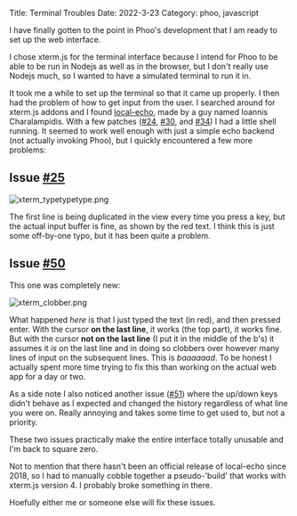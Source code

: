 Title: Terminal Troubles
Date: 2022-3-23
Category: phoo, javascript

I have finally gotten to the point in Phoo's development that I am ready to set up the web interface.

I chose xterm.js for the terminal interface because I intend for Phoo to be able to be run in Nodejs as well as in the browser, but I don't really use Nodejs much, so I wanted to have a simulated terminal to run it in.

It took me a while to set up the terminal so that it came up properly. I then had the problem of how to get input from the user. I searched around for xterm.js addons and I found [local-echo](https://github.com/wavesoft/local-echo), made by a guy named Ioannis Charalampidis. With a few patches ([#24](https://github.com/wavesoft/local-echo/issues/24), [#30](https://github.com/wavesoft/local-echo/issues/30), and [#34](https://github.com/wavesoft/local-echo/issues/34)) I had a little shell running. It seemed to work well enough with just a simple echo backend (not actually invoking Phoo), but I quickly encountered a few more problems:

## Issue [#25](https://github.com/wavesoft/local-echo/issues/25)

![xterm_typetypetype.png]({static}/images/xterm_typetypetype.png)

The first line is being duplicated in the view every time you press a key, but the actual input buffer is fine, as shown by the red text. I think this is just some off-by-one typo, but it has been quite a problem.

## Issue [#50](https://github.com/wavesoft/local-echo/issues/50)

This one was completely new:

![xterm_clobber.png]({static}/images/xterm_clobber.png)

What happened *here* is that I just typed the text (in red), and then pressed enter. With the cursor **on the last line**, it works (the top part), it works fine. But with the cursor **not on the last line** (I put it in the middle of the b's) it assumes it *is* on the last line and in doing so clobbers over however many lines of input on the subsequent lines. This is *baaaaaad*. To be honest I actually spent more time trying to fix this than working on the actual web app for a day or two.

As a side note I also noticed another issue ([#51](https://github.com/wavesoft/local-echo/issues/51)) where the up/down keys didn't behave as I expected and changed the history regardless of what line you were on. Really annoying and takes some time to get used to, but not a priority.

These two issues practically make the entire interface totally unusable and I'm back to square zero.

Not to mention that there hasn't been an official release of local-echo since 2018, so I had to manually cobble together a pseudo-'build' that works with xterm.js version 4. I probably broke something in there.

Hoefully either me or someone else will fix these issues.
